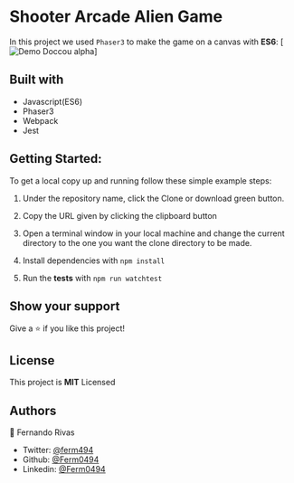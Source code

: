 # Shooter Arcade Alien Game

In this project we used `Phaser3` to make the game on a canvas with **ES6**:
[![Demo Doccou alpha](https://gifs.com/gif/ali3n-phaser3-6XQ9OR)]


## Built with

- Javascript(ES6)
- Phaser3
- Webpack
- Jest

## Getting Started:

To get a local copy up and running follow these simple example steps:

1. Under the repository name, click the Clone or download green button.

2. Copy the URL given by clicking the clipboard button

3. Open a terminal window in your local machine and change the current directory to the one you
   want the clone directory to be made.

4. Install dependencies with `npm install`

5. Run the **tests** with `npm run watchtest`

## Show your support

Give a ⭐️ if you like this project!

## License

This project is **MIT** Licensed

## Authors

👤 Fernando Rivas

- Twitter: [@ferm494](https://twitter.com/ferm494)
- Github: [@Ferm0494](https://github.com/Ferm0494)
- Linkedin: [@Ferm0494](https://www.linkedin.com/in/ferm0494/)

